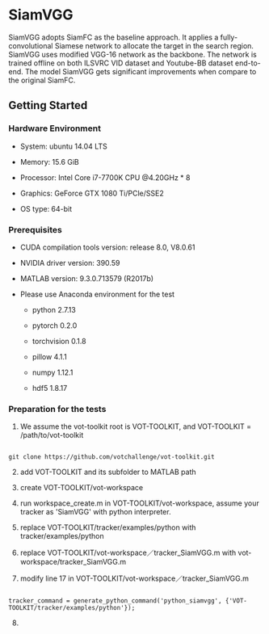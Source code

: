 # SiamVGG

SiamVGG adopts SiamFC as the baseline approach. It applies a fully-convolutional Siamese network to allocate the target in the search region. SiamVGG uses modified VGG-16 network as the backbone. The network is trained offline on both ILSVRC VID dataset and Youtube-BB dataset end-to-end. The model SiamVGG gets significant improvements when compare to the original SiamFC.

## Getting Started

### Hardware Environment

* System: ubuntu 14.04 LTS

* Memory: 15.6 GiB

* Processor: Intel Core i7-7700K CPU @4.20GHz * 8

* Graphics: GeForce GTX 1080 Ti/PCle/SSE2

* OS type: 64-bit

### Prerequisites

* CUDA compilation tools version: release 8.0, V8.0.61

* NVIDIA driver version: 390.59

* MATLAB version: 9.3.0.713579 (R2017b)

* Please use Anaconda environment for the test
  
  * python                    2.7.13
  
  * pytorch                   0.2.0
  
  * torchvision               0.1.8
  
  * pillow                    4.1.1
  
  * numpy                     1.12.1
  
  * hdf5                      1.8.17
  
### Preparation for the tests

1. We assume the vot-toolkit root is VOT-TOOLKIT, and VOT-TOOLKIT = /path/to/vot-toolkit

```

git clone https://github.com/votchallenge/vot-toolkit.git

```

2. add VOT-TOOLKIT and its subfolder to MATLAB path

3. create VOT-TOOLKIT/vot-workspace

4. run workspace_create.m in VOT-TOOLKIT/vot-workspace, assume your tracker as 'SiamVGG' with python interpreter.

5. replace VOT-TOOLKIT/tracker/examples/python with tracker/examples/python

6. replace VOT-TOOLKIT/vot-workspace／tracker_SiamVGG.m with vot-workspace/tracker_SiamVGG.m

7. modify line 17 in VOT-TOOLKIT/vot-workspace／tracker_SiamVGG.m

```

tracker_command = generate_python_command('python_siamvgg', {'VOT-TOOLKIT/tracker/examples/python'});

```

8. 
